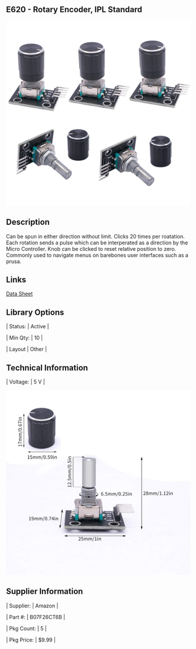 ## E620 - Rotary Encoder, IPL Standard

 

![image](CAD/E620/image.png)

 

## Description   

 

Can be spun in either direction without limit. Clicks 20 times per roatation. Each rotation sends a pulse which can be interperated as a direction by the Micro Controller. Knob can be clicked to reset relative position to zero. Commonly used to navigate menus on barebones user interfaces such as a prusa. 



## Links   

[Data Sheet](CAD/E620/datasheet.pdf)

## Library Options

 

| Status: | Active |

| Min Qty: | 10 |

| Layout | Other |

 

## Technical Information


| Voltage: | 5 V |

![image](CAD/E620/dim.png)

## Supplier Information

 

| Supplier: | Amazon |

| Part #: | B07F26CT6B |        

| Pkg Count: | 5 |

| Pkg Price: | $9.99 |